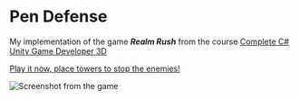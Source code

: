 # Pen Defense

My implementation of the game ***Realm Rush*** from the course [Complete C# Unity Game Developer 3D](https://www.udemy.com/course/unitycourse2/)

[Play it now, place towers to stop the enemies!](https://sharemygame.com/@AvielN/pen-defense)

![Screenshot from the game](https://i.imgur.com/XK6lARW.png)
